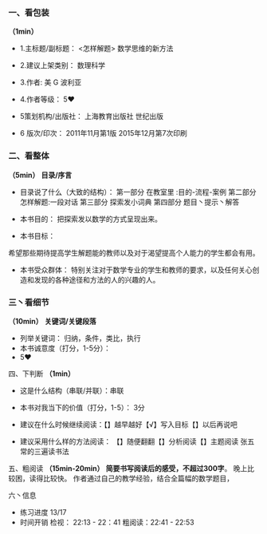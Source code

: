 
### 一、看包装
**（1min）**

- 1.主标题/副标题：
<怎样解题>
数学思维的新方法

- 2.建议上架类别：
数理科学
- 3.作者:
美 G 波利亚
- 4.作者等级：
5❤
- 5策划机构/出版社：
上海教育出版社
世纪出版
- 6 版次/印次：
2011年11月第1版
2015年12月第7次印刷

### 二、看整体
**（5min）**
 **目录/序言**
- 目录说了什么（大致的结构）：
第一部分  在教室里 :目的-流程-案例
第二部分 怎样解题:一段对话
第三部分  探索发小词典
第四部分  题目丶提示丶解答

- 本书目的：
把探索发以数学的方式呈现出来。

- 本书目标：

希望那些期待提高学生解题能的教师以及对于渴望提高个人能力的学生都会有用。

- 本书受众群体：
特别关注对于数学专业的学生和教师的要求，以及任何关心创造和发现的各种途径和方法的人的兴趣的人。

### 三丶看细节
**（10min）**
**关键词/关键段落**

-  列举关键词： 归纳，条件，类比，执行
- 本书诚意度（打分，1-5分）：
- 5❤

四、下判断
**（1min）**


- 这是什么结构（串联/并联）：串联

- 本书对我当下的价值（打分，1-5）：
3分

- 建议在什么时候继续阅读：【】越早越好【√】写入目标【】以后再说吧

- 建议采用什么样的方法阅读：  【】随便翻翻【】分析阅读【】主题阅读
张五常的三遍读书法

五、粗阅读
**（15min-20min）**
**简要书写阅读后的感受，不超过300字**。
晚上比较困，读得比较快。
作者通过自己的教学经验，结合全篇幅的数学题目，

六丶信息
- 练习进度  13/17
- 时间开销
检视： 22:13 - 22：41
粗阅读：22:41 - 22:53